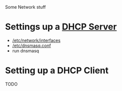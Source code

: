 
Some Network stuff

# Settings up a [DHCP Server](https://github.com/lucsoft/oc2-scripts/tree/main/network/server)

- [/etc/network/interfaces](https://github.com/lucsoft/oc2-scripts/blob/main/network/server/networkinterface)
- [/etc/dnsmasq.conf](https://github.com/lucsoft/oc2-scripts/blob/main/network/server/dnsmasq.conf)
- run dnsmasq

# Setting up a DHCP Client

TODO
